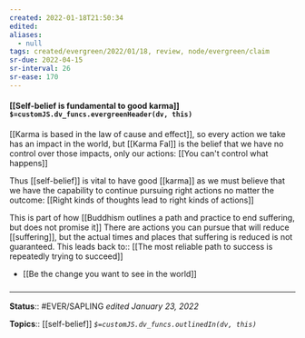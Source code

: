 ```yaml
---
created: 2022-01-18T21:50:34 
edited: 
aliases:
  - null
tags: created/evergreen/2022/01/18, review, node/evergreen/claim
sr-due: 2022-04-15
sr-interval: 26
sr-ease: 170
---
```


#### [[Self-belief is fundamental to good karma]] `$=customJS.dv_funcs.evergreenHeader(dv, this)`

[[Karma is based in the law of cause and effect]], so every action we take has an impact in the world, but [[Karma Fal]] is the belief that we have no control over those impacts, only our actions:
[[You can't control what happens]]

Thus [[self-belief]] is vital to have good [[karma]] as we must believe that we have the capability to continue pursuing right actions no matter the outcome:
[[Right kinds of thoughts lead to right kinds of actions]]

This is part of how [[Buddhism outlines a path and practice to end suffering, but does not promise it]]
There are actions you can pursue that will reduce [[suffering]], 
but the actual times and places that suffering is reduced is not guaranteed. 
This
leads back to:: [[The most reliable path to success is repeatedly trying to succeed]]

- [[Be the change you want to see in the world]]


### <hr class="footnote"/>

**Status**:: #EVER/SAPLING 
*edited January 23, 2022*

**Topics**:: [[self-belief]]
*`$=customJS.dv_funcs.outlinedIn(dv, this)`*

